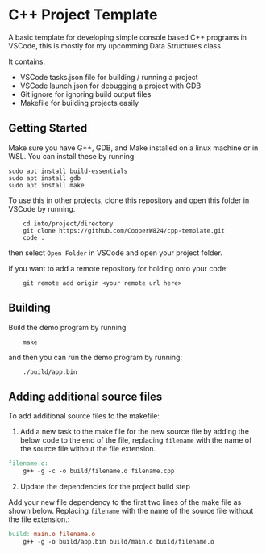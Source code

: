 # C++ Project Template

A basic template for developing simple console based C++ programs in VSCode, this is mostly for my upcomming Data Structures class.

It contains:

- VSCode tasks.json file for building / running a project
- VSCode launch.json for debugging a project with GDB
- Git ignore for ignoring build output files
- Makefile for building projects easily

## Getting Started

Make sure you have G++, GDB, and Make installed on a linux machine or in WSL. You can install these by running

    sudo apt install build-essentials
    sudo apt install gdb
    sudo apt install make

To use this in other projects, clone this repository and open this folder in VSCode by running.

		cd into/project/directory
		git clone https://github.com/CooperW824/cpp-template.git
		code .

then select `Open Folder` in VSCode and open your project folder.

If you want to add a remote repository for holding onto your code:

		git remote add origin <your remote url here>

## Building

Build the demo program by running

		make

and then you can run the demo program by running:

		./build/app.bin


## Adding additional source files

To add additional source files to the makefile:

1. Add a new task to the make file for the new source file by adding the below code to the end of the file, replacing `filename` with the name of the source file without the file extension.

```makefile
filename.o: 
	g++ -g -c -o build/filename.o filename.cpp 
```

2. Update the dependencies for the project build step

Add your new file dependency to the first two lines of the make file as shown below. Replacing `filename` with the name of the source file without the file extension.:

```makefile
build: main.o filename.o
	g++ -g -o build/app.bin build/main.o build/filename.o
```